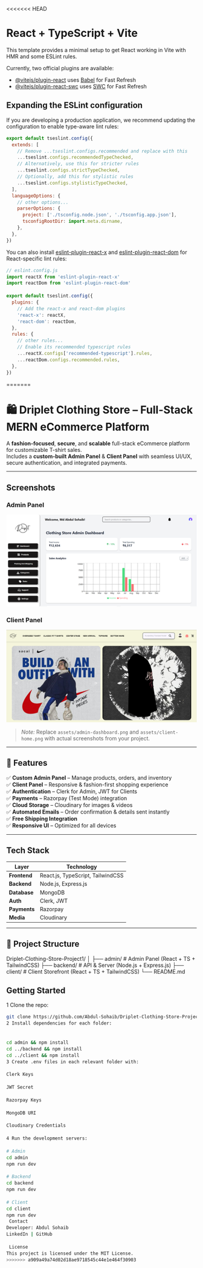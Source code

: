 <<<<<<< HEAD
# React + TypeScript + Vite

This template provides a minimal setup to get React working in Vite with HMR and some ESLint rules.

Currently, two official plugins are available:

- [@vitejs/plugin-react](https://github.com/vitejs/vite-plugin-react/blob/main/packages/plugin-react) uses [Babel](https://babeljs.io/) for Fast Refresh
- [@vitejs/plugin-react-swc](https://github.com/vitejs/vite-plugin-react/blob/main/packages/plugin-react-swc) uses [SWC](https://swc.rs/) for Fast Refresh

## Expanding the ESLint configuration

If you are developing a production application, we recommend updating the configuration to enable type-aware lint rules:

```js
export default tseslint.config({
  extends: [
    // Remove ...tseslint.configs.recommended and replace with this
    ...tseslint.configs.recommendedTypeChecked,
    // Alternatively, use this for stricter rules
    ...tseslint.configs.strictTypeChecked,
    // Optionally, add this for stylistic rules
    ...tseslint.configs.stylisticTypeChecked,
  ],
  languageOptions: {
    // other options...
    parserOptions: {
      project: ['./tsconfig.node.json', './tsconfig.app.json'],
      tsconfigRootDir: import.meta.dirname,
    },
  },
})
```

You can also install [eslint-plugin-react-x](https://github.com/Rel1cx/eslint-react/tree/main/packages/plugins/eslint-plugin-react-x) and [eslint-plugin-react-dom](https://github.com/Rel1cx/eslint-react/tree/main/packages/plugins/eslint-plugin-react-dom) for React-specific lint rules:

```js
// eslint.config.js
import reactX from 'eslint-plugin-react-x'
import reactDom from 'eslint-plugin-react-dom'

export default tseslint.config({
  plugins: {
    // Add the react-x and react-dom plugins
    'react-x': reactX,
    'react-dom': reactDom,
  },
  rules: {
    // other rules...
    // Enable its recommended typescript rules
    ...reactX.configs['recommended-typescript'].rules,
    ...reactDom.configs.recommended.rules,
  },
})
```
=======
# 🛍️ Driplet Clothing Store – Full-Stack MERN eCommerce Platform

A **fashion-focused**, **secure**, and **scalable** full-stack eCommerce platform for customizable T-shirt sales.  
Includes a **custom-built Admin Panel** & **Client Panel** with seamless UI/UX, secure authentication, and integrated payments.

---

## Screenshots

###  Admin Panel
![Admin Panel](asset/adminhome.png)

###  Client Panel
![Client Storefront](asset/clienthome.png)

> *Note:* Replace `assets/admin-dashboard.png` and `assets/client-home.png` with actual screenshots from your project.

---

## 🚀 Features

✅ **Custom Admin Panel** – Manage products, orders, and inventory  
✅ **Client Panel** – Responsive & fashion-first shopping experience  
✅ **Authentication** – Clerk for Admin, JWT for Clients  
✅ **Payments** – Razorpay (Test Mode) integration  
✅ **Cloud Storage** – Cloudinary for images & videos  
✅ **Automated Emails** – Order confirmation & details sent instantly  
✅ **Free Shipping Integration**  
✅ **Responsive UI** – Optimized for all devices  

---

##  Tech Stack

| Layer         | Technology |
|---------------|------------|
| **Frontend**  | React.js, TypeScript, TailwindCSS |
| **Backend**   | Node.js, Express.js |
| **Database**  | MongoDB |
| **Auth**      | Clerk, JWT |
| **Payments**  | Razorpay |
| **Media**     | Cloudinary |

---

## 📂 Project Structure

Driplet-Clothing-Store-Project1/
│
├── admin/ # Admin Panel (React + TS + TailwindCSS)
├── backend/ # API & Server (Node.js + Express.js)
├── client/ # Client Storefront (React + TS + TailwindCSS)
└── README.md



##  Getting Started

1️ Clone the repo:
```bash
git clone https://github.com/Abdul-Sohaib/Driplet-Clothing-Store-Project1.git
2️ Install dependencies for each folder:


cd admin && npm install
cd ../backend && npm install
cd ../client && npm install
3️ Create .env files in each relevant folder with:

Clerk Keys

JWT Secret

Razorpay Keys

MongoDB URI

Cloudinary Credentials

4️ Run the development servers:

# Admin
cd admin
npm run dev

# Backend
cd backend
npm run dev

# Client
cd client
npm run dev
 Contact
Developer: Abdul Sohaib
LinkedIn | GitHub

 License
This project is licensed under the MIT License.
>>>>>>> a909a49a74d02d18ae9718545c44e1e464f30903

